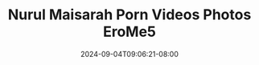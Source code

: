 --- 
title: "Nurul Maisarah  Porn Videos   Photos  EroMe5"
description: "download bokeh Nurul Maisarah  Porn Videos   Photos  EroMe5 dood full new"
date: 2024-09-04T09:06:21-08:00
file_code: "2i0ji5tigd8q"
draft: false
cover: "xjd9nhyfo411cin2.jpg"
tags: ["Nurul", "Maisarah", "Porn", "Videos", "Photos"]
length: 103
fld_id: "1482689"
foldername: "A Nurul Maisarah"
categories: ["A Nurul Maisarah"]
views: 0
---